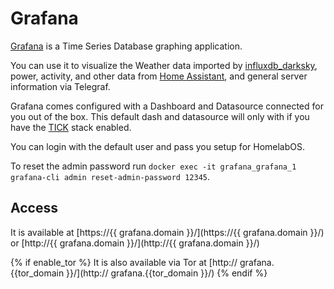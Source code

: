 # Grafana

[Grafana](https://grafana.com/) is a Time Series Database graphing application.

You can use it to visualize the Weather data imported by [influxdb_darksky](software/influxdb_darksky),
power, activity, and other data from [Home Assistant](software/homeassistant), and general server
information via Telegraf.

Grafana comes configured with a Dashboard and Datasource connected for you out of the box. This default
dash and datasource will only with if you have the [TICK](software/tick) stack enabled.

You can login with the default user and pass you setup for HomelabOS.

To reset the admin password run `docker exec -it grafana_grafana_1 grafana-cli admin reset-admin-password 12345`.

## Access

It is available at [https://{{ grafana.domain }}/](https://{{ grafana.domain }}/) or [http://{{ grafana.domain }}/](http://{{ grafana.domain }}/)

{% if enable_tor %}
It is also available via Tor at [http:// grafana.{{tor_domain }}/](http:// grafana.{{tor_domain }}/)
{% endif %}
